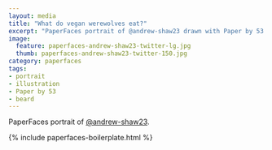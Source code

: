 ```yaml
---
layout: media
title: "What do vegan werewolves eat?"
excerpt: "PaperFaces portrait of @andrew-shaw23 drawn with Paper by 53 on an iPad."
image: 
  feature: paperfaces-andrew-shaw23-twitter-lg.jpg
  thumb: paperfaces-andrew-shaw23-twitter-150.jpg
category: paperfaces
tags: 
- portrait
- illustration
- Paper by 53
- beard
---
```


PaperFaces portrait of [@andrew-shaw23](http://twitter.com/andrew-shaw23).

{% include paperfaces-boilerplate.html %}